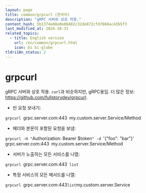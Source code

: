 ```yaml
---
layout: page
title: common/grpcurl (한국어)
description: "gRPC 서버와 상호 작용."
content_hash: 5b1374e08e0e08482c32de872cfd7868ac43b5f3
last_modified_at: 2024-10-31
related_topics:
  - title: English version
    url: /en/common/grpcurl.html
    icon: bi bi-globe
tldri18n_status: 2
---
```

# grpcurl

gRPC 서버와 상호 작용.
`curl`과 비슷하지만, gRPC용임.
더 많은 정보: <https://github.com/fullstorydev/grpcurl>.

- 빈 요청 보내기:

`grpcurl `<span class="tldr-var badge badge-pill bg-dark-lm bg-white-dm text-white-lm text-dark-dm font-weight-bold">grpc.server.com:443</span>` `<span class="tldr-var badge badge-pill bg-dark-lm bg-white-dm text-white-lm text-dark-dm font-weight-bold">my.custom.server.Service/Method</span>

- 헤더와 본문이 포함된 요청을 보냄:

`grpcurl -H "`<span class="tldr-var badge badge-pill bg-dark-lm bg-white-dm text-white-lm text-dark-dm font-weight-bold">Authorization: Bearer $token</span>`" -d `<span class="tldr-var badge badge-pill bg-dark-lm bg-white-dm text-white-lm text-dark-dm font-weight-bold">'{"foo": "bar"}'</span>` `<span class="tldr-var badge badge-pill bg-dark-lm bg-white-dm text-white-lm text-dark-dm font-weight-bold">grpc.server.com:443</span>` `<span class="tldr-var badge badge-pill bg-dark-lm bg-white-dm text-white-lm text-dark-dm font-weight-bold">my.custom.server.Service/Method</span>

- 서버가 노출하는 모든 서비스를 나열:

`grpcurl `<span class="tldr-var badge badge-pill bg-dark-lm bg-white-dm text-white-lm text-dark-dm font-weight-bold">grpc.server.com:443</span>` list`

- 특정 서비스의 모든 메서드를 나열:

`grpcurl `<span class="tldr-var badge badge-pill bg-dark-lm bg-white-dm text-white-lm text-dark-dm font-weight-bold">grpc.server.com:443</span>` list `<span class="tldr-var badge badge-pill bg-dark-lm bg-white-dm text-white-lm text-dark-dm font-weight-bold">my.custom.server.Service</span>
